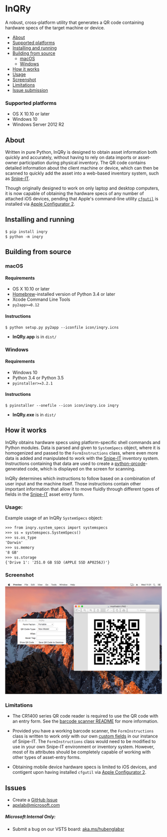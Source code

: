 # InQRy

A robust, cross-platform utility that generates a QR code containing hardware specs of the target machine or device.

- [About](#about)
- [Supported platforms](#supported-platforms)
- [Installing and running](#installing-from-source)
- [Building from source](#building-from-source)
    - [macOS](#macos)
    - [Windows](#windows)
- [How it works](#how-it-works)
- [Usage](#usage)
- [Screenshot](#screenshot)
- [Limitations](#limitations)
- [Issue submission](#issue-submission)

### Supported platforms
- OS X 10.10 or later
- Windows 10
- Windows Server 2012 R2

## About
Written in pure Python, InQRy is designed to obtain asset information both quickly and accurately, without
having to rely on data imports or asset-owner participation during physical inventory. The QR code contains detailed
information about the client machine or device, which can then be scanned to quickly add the asset into a web-based
inventory system, such as [Snipe-IT](https://github.com/snipe/snipe-it).

Though originally designed to work on only laptop and desktop computers, it is now capable of
obtaining the hardware specs of any number of attached iOS devices, pending that Apple's command-line utility
[`cfgutil`](https://www.k12techsystems.com/2015/10/cfgutil-missing-man-page/) is installed via
[Apple Configurator 2](https://itunes.apple.com/us/app/apple-configurator-2/id1037126344?mt=12).

## Installing and running

    $ pip install inqry
    $ python -m inqry

## Building from source
### macOS
#### Requirements
- OS X 10.10 or later 
- [Homebrew](https://brew.sh/)-installed version of Python 3.4 or later
- Xcode Command Line Tools
- `py2app>=0.12`

#### Instructions
    $ python setup.py py2app --iconfile icon/inqry.icns
- **InQRy.app** is in `dist/`

### Windows
#### Requirements
- Windows 10
- Python 3.4 or Python 3.5
- `pyinstaller>=3.2.1`

#### Instructions
    $ pyinstaller --onefile --icon icon/inqry.ico inqry
- **InQRy.exe** is in `dist/`

## How it works

InQRy obtains hardware specs using platform-specific shell commands and Python modules. Data is parsed and 
given to `SystemSpecs` object, where it is homogenized and passed to the `FormInstructions` class, where even more data
is added and manipulated to work with the [Snipe-IT](https://github.com/snipe/snipe-it) inventory system. Instructions
containing that data are used to create a [python-qrcode](https://github.com/lincolnloop/python-qrcode)-generated code,
which is displayed on the screen for scanning.

InQRy determines which instructions to follow based on a combination of user input and the machine itself. Those
instructions contain other important information that allow it to move fluidly through different types of fields
in the [Snipe-IT](https://github.com/snipe/snipe-it) asset entry form.

### Usage:
Example usage of an InQRy `SystemSpecs` object:

    >>> from inqry.system_specs import systemspecs
    >>> ss = systemspecs.SystemSpecs()
    >>> ss.os_type
    'Darwin'
    >>> ss.memory
    '8 GB'
    >>> ss.storage
    {'Drive 1': '251.0 GB SSD (APPLE SSD AP0256J)'}


### Screenshot

![InQRy GUI](docs/Screenshots/inqry_fullscreenshot.png)

### Limitations
- The CR1400 series QR code reader is required to use the QR code with an entry form.
See the [barcode scanner README](docs/QRreader-config/README.md) for more information.

- Provided you have a working barcode scanner, the `FormInstructions` class is written to work _only_ with our own
[custom fields](https://snipe-it.readme.io/v3.6.2/docs/custom-fields) in our instance of Snipe-IT. 
The `FormInstructions` class would need to be modified to use in your own Snipe-IT environment or inventory system.
However, most of its attributes should be completely capable of working with other types of asset-entry forms.

- Obtaining mobile device hardware specs is limited to iOS devices, and contigent upon having installed `cfgutil` via
[Apple Configurator 2](https://itunes.apple.com/us/app/apple-configurator-2/id1037126344?mt=12).

## Issues
- Create a [GitHub Issue](https://github.com/Microsoft/InQRy/issues/new)
- [apxlab@microsoft.com](mailto:apxlab@microsoft.com)

##### Microsoft Internal Only:
- Submit a bug on our VSTS board: [aka.ms/hubenglabsr](https://office.visualstudio.com/DefaultCollection/APEX/Lab-Support/_dashboards?activeDashboardId=88948f37-eb9b-4b40-a59a-b615aff02d4d)

